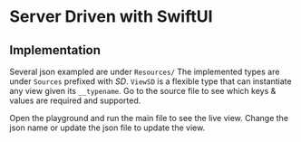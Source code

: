 # Server Driven with SwiftUI

## Implementation 

Several json exampled are under `Resources/`
The implemented types are under `Sources` prefixed with _SD_. `ViewSD` is a flexible type that can instantiate any view given its `__typename`. 
Go to the source file to see which keys & values are required and supported.

Open the playground and run the main file to see the live view. Change the json name or update the json file to update the view.
